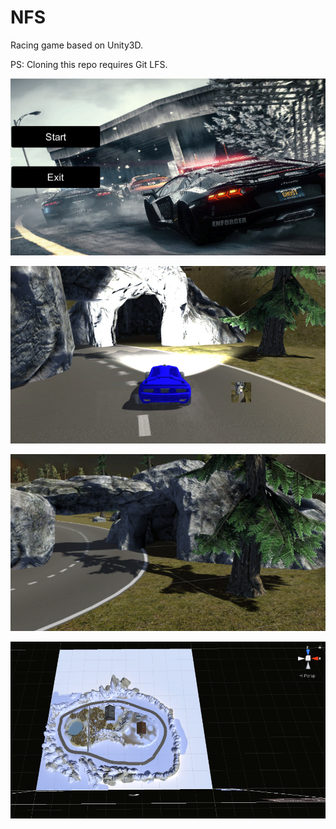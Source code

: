 # NFS
Racing game based on Unity3D.

PS: Cloning this repo requires Git LFS.

<p align="center">
  <img src="NFS_Data/img/11.png" alt="" width="600">
</p>
<p align="center">
  <img src="NFS_Data/img/2.png" alt="" width="600">
</p>
<p align="center">
  <img src="NFS_Data/img/7.png" alt="" width="600">
</p>
<p align="center">
  <img src="NFS_Data/img/15.png" alt="" width="600">
</p>
